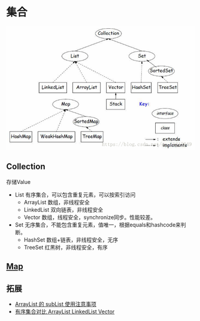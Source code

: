 # 集合

![image](image/collection.png)

## Collection
存储Value
- List  有序集合，可以包含重复元素，可以按索引访问
    - ArrayList   数组，非线程安全
    - LinkedList  双向链表，非线程安全
    - Vector  数组，线程安全，synchronize同步。性能较差。
- Set  无序集合，不能包含重复元素，值唯一，根据equals和hashcode来判断。
    - HashSet  数组+链表，非线程安全，无序
    - TreeSet  红黑树，非线程安全，有序

## [Map](Map.md)

 
## 拓展
- [ArrayList 的 subList 使用注意事项](List-ArrayList.md) 
- [有序集合对比 ArrayList LinkedList Vector](List-ArrayList.md)
